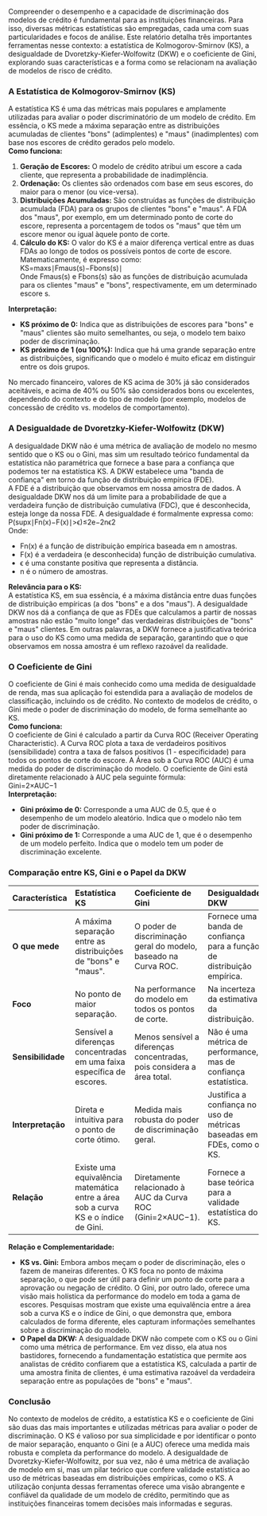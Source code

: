 Compreender o desempenho e a capacidade de discriminação dos modelos de crédito é fundamental para as instituições financeiras. Para isso, diversas métricas estatísticas são empregadas, cada uma com suas particularidades e focos de análise. Este relatório detalha três importantes ferramentas nesse contexto: a estatística de Kolmogorov-Smirnov (KS), a desigualdade de Dvoretzky-Kiefer-Wolfowitz (DKW) e o coeficiente de Gini, explorando suas características e a forma como se relacionam na avaliação de modelos de risco de crédito.

### **A Estatística de Kolmogorov-Smirnov (KS)**

A estatística KS é uma das métricas mais populares e amplamente utilizadas para avaliar o poder discriminatório de um modelo de crédito. Em essência, o KS mede a máxima separação entre as distribuições acumuladas de clientes "bons" (adimplentes) e "maus" (inadimplentes) com base nos escores de crédito gerados pelo modelo.  
**Como funciona:**

1. **Geração de Escores:** O modelo de crédito atribui um escore a cada cliente, que representa a probabilidade de inadimplência.  
2. **Ordenação:** Os clientes são ordenados com base em seus escores, do maior para o menor (ou vice-versa).  
3. **Distribuições Acumuladas:** São construídas as funções de distribuição acumulada (FDA) para os grupos de clientes "bons" e "maus". A FDA dos "maus", por exemplo, em um determinado ponto de corte do escore, representa a porcentagem de todos os "maus" que têm um escore menor ou igual àquele ponto de corte.  
4. **Cálculo do KS:** O valor do KS é a maior diferença vertical entre as duas FDAs ao longo de todos os possíveis pontos de corte de escore. Matematicamente, é expresso como:  
   KS=maxs​∣Fmaus​(s)−Fbons​(s)∣  
   Onde Fmaus​(s) e Fbons​(s) são as funções de distribuição acumulada para os clientes "maus" e "bons", respectivamente, em um determinado escore s.

**Interpretação:**

* **KS próximo de 0:** Indica que as distribuições de escores para "bons" e "maus" clientes são muito semelhantes, ou seja, o modelo tem baixo poder de discriminação.  
* **KS próximo de 1 (ou 100%):** Indica que há uma grande separação entre as distribuições, significando que o modelo é muito eficaz em distinguir entre os dois grupos.

No mercado financeiro, valores de KS acima de 30% já são considerados aceitáveis, e acima de 40% ou 50% são considerados bons ou excelentes, dependendo do contexto e do tipo de modelo (por exemplo, modelos de concessão de crédito vs. modelos de comportamento).

### **A Desigualdade de Dvoretzky-Kiefer-Wolfowitz (DKW)**

A desigualdade DKW não é uma métrica de avaliação de modelo no mesmo sentido que o KS ou o Gini, mas sim um resultado teórico fundamental da estatística não paramétrica que fornece a base para a confiança que podemos ter na estatística KS. A DKW estabelece uma "banda de confiança" em torno da função de distribuição empírica (FDE).  
A FDE é a distribuição que observamos em nossa amostra de dados. A desigualdade DKW nos dá um limite para a probabilidade de que a verdadeira função de distribuição cumulativa (FDC), que é desconhecida, esteja longe da nossa FDE. A desigualdade é formalmente expressa como:  
P(supx​∣Fn​(x)−F(x)∣\>ϵ)≤2e−2nϵ2  
Onde:

* Fn​(x) é a função de distribuição empírica baseada em n amostras.  
* F(x) é a verdadeira (e desconhecida) função de distribuição cumulativa.  
* ϵ é uma constante positiva que representa a distância.  
* n é o número de amostras.

**Relevância para o KS:**  
A estatística KS, em sua essência, é a máxima distância entre duas funções de distribuição empíricas (a dos "bons" e a dos "maus"). A desigualdade DKW nos dá a confiança de que as FDEs que calculamos a partir de nossas amostras não estão "muito longe" das verdadeiras distribuições de "bons" e "maus" clientes. Em outras palavras, a DKW fornece a justificativa teórica para o uso do KS como uma medida de separação, garantindo que o que observamos em nossa amostra é um reflexo razoável da realidade.

### **O Coeficiente de Gini**

O coeficiente de Gini é mais conhecido como uma medida de desigualdade de renda, mas sua aplicação foi estendida para a avaliação de modelos de classificação, incluindo os de crédito. No contexto de modelos de crédito, o Gini mede o poder de discriminação do modelo, de forma semelhante ao KS.  
**Como funciona:**  
O coeficiente de Gini é calculado a partir da Curva ROC (Receiver Operating Characteristic). A Curva ROC plota a taxa de verdadeiros positivos (sensibilidade) contra a taxa de falsos positivos (1 \- especificidade) para todos os pontos de corte do escore. A Área sob a Curva ROC (AUC) é uma medida do poder de discriminação do modelo. O coeficiente de Gini está diretamente relacionado à AUC pela seguinte fórmula:  
Gini=2×AUC−1  
**Interpretação:**

* **Gini próximo de 0:** Corresponde a uma AUC de 0.5, que é o desempenho de um modelo aleatório. Indica que o modelo não tem poder de discriminação.  
* **Gini próximo de 1:** Corresponde a uma AUC de 1, que é o desempenho de um modelo perfeito. Indica que o modelo tem um poder de discriminação excelente.

### **Comparação entre KS, Gini e o Papel da DKW**

| Característica | Estatística KS | Coeficiente de Gini | Desigualdade DKW |
| :---- | :---- | :---- | :---- |
| **O que mede** | A máxima separação entre as distribuições de "bons" e "maus". | O poder de discriminação geral do modelo, baseado na Curva ROC. | Fornece uma banda de confiança para a função de distribuição empírica. |
| **Foco** | No ponto de maior separação. | Na performance do modelo em todos os pontos de corte. | Na incerteza da estimativa da distribuição. |
| **Sensibilidade** | Sensível a diferenças concentradas em uma faixa específica de escores. | Menos sensível a diferenças concentradas, pois considera a área total. | Não é uma métrica de performance, mas de confiança estatística. |
| **Interpretação** | Direta e intuitiva para o ponto de corte ótimo. | Medida mais robusta do poder de discriminação geral. | Justifica a confiança no uso de métricas baseadas em FDEs, como o KS. |
| **Relação** | Existe uma equivalência matemática entre a área sob a curva KS e o índice de Gini. | Diretamente relacionado à AUC da Curva ROC (Gini=2×AUC−1). | Fornece a base teórica para a validade estatística do KS. |

**Relação e Complementaridade:**

* **KS vs. Gini:** Embora ambos meçam o poder de discriminação, eles o fazem de maneiras diferentes. O KS foca no ponto de máxima separação, o que pode ser útil para definir um ponto de corte para a aprovação ou negação de crédito. O Gini, por outro lado, oferece uma visão mais holística da performance do modelo em toda a gama de escores. Pesquisas mostram que existe uma equivalência entre a área sob a curva KS e o índice de Gini, o que demonstra que, embora calculados de forma diferente, eles capturam informações semelhantes sobre a discriminação do modelo.  
* **O Papel da DKW:** A desigualdade DKW não compete com o KS ou o Gini como uma métrica de performance. Em vez disso, ela atua nos bastidores, fornecendo a fundamentação estatística que permite aos analistas de crédito confiarem que a estatística KS, calculada a partir de uma amostra finita de clientes, é uma estimativa razoável da verdadeira separação entre as populações de "bons" e "maus".

### **Conclusão**

No contexto de modelos de crédito, a estatística KS e o coeficiente de Gini são duas das mais importantes e utilizadas métricas para avaliar o poder de discriminação. O KS é valioso por sua simplicidade e por identificar o ponto de maior separação, enquanto o Gini (e a AUC) oferece uma medida mais robusta e completa da performance do modelo. A desigualdade de Dvoretzky-Kiefer-Wolfowitz, por sua vez, não é uma métrica de avaliação de modelo em si, mas um pilar teórico que confere validade estatística ao uso de métricas baseadas em distribuições empíricas, como o KS. A utilização conjunta dessas ferramentas oferece uma visão abrangente e confiável da qualidade de um modelo de crédito, permitindo que as instituições financeiras tomem decisões mais informadas e seguras.